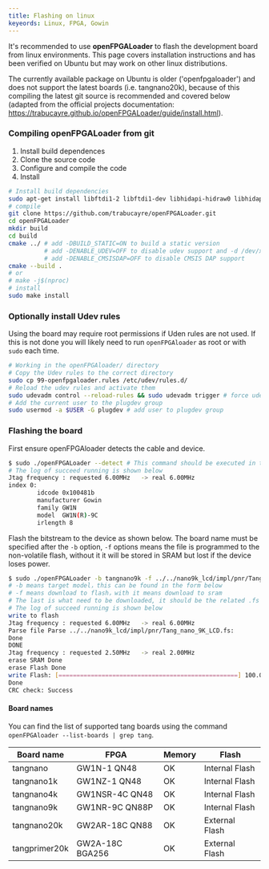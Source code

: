 ```yaml
---
title: Flashing on linux
keyeords: Linux, FPGA, Gowin
---
```


It's recommended to use **openFPGALoader** to flash the development board from linux environments. This page covers installation instructions and has been verified on Ubuntu but may work on other linux distributions.

The currently available package on Ubuntu is older ('openfpgaloader') and does not support the latest boards (i.e. tangnano20k), because of this compiling the latest git source is recommended and covered below (adapted from the official projects documentation: https://trabucayre.github.io/openFPGALoader/guide/install.html).

### Compiling openFPGALoader from git

1. Install build dependences
2. Clone the source code
3. Configure and compile the code
4. Install

```bash
# Install build dependencies
sudo apt-get install libftdi1-2 libftdi1-dev libhidapi-hidraw0 libhidapi-dev libudev-dev zlib1g-dev cmake pkg-config make g++
# compile
git clone https://github.com/trabucayre/openFPGALoader.git
cd openFPGALoader
mkdir build
cd build
cmake ../ # add -DBUILD_STATIC=ON to build a static version
          # add -DENABLE_UDEV=OFF to disable udev support and -d /dev/xxx
          # add -DENABLE_CMSISDAP=OFF to disable CMSIS DAP support
cmake --build .
# or
# make -j$(nproc)
# install
sudo make install
```

### Optionally install Udev rules

Using the board may require root permissions if Uden rules are not used. If this is not done you will likely need to run `openFPGAloader` as root or with `sudo` each time.

```bash
# Working in the openFPGAloader/ directory
# Copy the Udev rules to the correct directory
sudo cp 99-openfpgaloader.rules /etc/udev/rules.d/
# Reload the udev rules and activate them
sudo udevadm control --reload-rules && sudo udevadm trigger # force udev to take new rule
# Add the current user to the plugdev group
sudo usermod -a $USER -G plugdev # add user to plugdev group
```

### Flashing the board

First ensure openFPGAloader detects the cable and device.

```bash
$ sudo ./openFPGALoader --detect # This command should be executed in the directory where you previously executed make install  
# The log of succeed running is shown below
Jtag frequency : requested 6.00MHz   -> real 6.00MHz
index 0:
        idcode 0x100481b
        manufacturer Gowin
        family GW1N
        model  GW1N(R)-9C
        irlength 8


```

Flash the bitstream to the device as shown below. The board name must be specified after the `-b` option, `-f` options means the file is programmed to the non-volatile flash, without it it will be stored in SRAM but lost if the device loses power.

```bash
$ sudo ./openFPGALoader -b tangnano9k -f ../../nano9k_lcd/impl/pnr/Tang_nano_9K_LCD.fs
# -b means target model，this can be found in the form below
# -f means download to flash，with it means download to sram
# The last is what need to be downloaded, it should be the related .fs file
# The log of succeed running is shown below
write to flash
Jtag frequency : requested 6.00MHz   -> real 6.00MHz  
Parse file Parse ../../nano9k_lcd/impl/pnr/Tang_nano_9K_LCD.fs: 
Done
DONE
Jtag frequency : requested 2.50MHz   -> real 2.00MHz  
erase SRAM Done
erase Flash Done
write Flash: [==================================================] 100.00%
Done
CRC check: Success

```
#### Board names

You can find the list of supported tang boards using the command `openFPGAloader --list-boards | grep tang`.

| Board name    | FPGA            | Memory | Flash          |
| ------------- | --------------- | ------ | -------------- |
| tangnano      | GW1N-1 QN48     | OK     | Internal Flash |
| tangnano1k    | GW1NZ-1 QN48    | OK     | Internal Flash |
| tangnano4k    | GW1NSR-4C QN48  | OK     | Internal Flash |
| tangnano9k    | GW1NR-9C QN88P  | OK     | Internal Flash |
| tangnano20k   | GW2AR-18C QN88  | OK     | External Flash |
| tangprimer20k | GW2A-18C BGA256 | OK     | External Flash |

